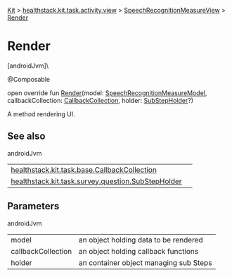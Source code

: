 
[Kit](../../../kit.html) > [healthstack.kit.task.activity.view](../index.html) > [SpeechRecognitionMeasureView](index.html) > [Render](-render.html)



# Render



[androidJvm]\




@Composable



open override fun [Render](-render.html)(model: [SpeechRecognitionMeasureModel](../../healthstack.kit.task.activity.model/-speech-recognition-measure-model/index.html), callbackCollection: [CallbackCollection](../../healthstack.kit.task.base/-callback-collection/index.html), holder: [SubStepHolder](../../healthstack.kit.task.survey.question/-sub-step-holder/index.html)?)



A method rendering UI.



## See also


androidJvm

| | |
|---|---|
| [healthstack.kit.task.base.CallbackCollection](../../healthstack.kit.task.base/-callback-collection/index.html) |  |
| [healthstack.kit.task.survey.question.SubStepHolder](../../healthstack.kit.task.survey.question/-sub-step-holder/index.html) |  |



## Parameters


androidJvm

| | |
|---|---|
| model | an object holding data to be rendered |
| callbackCollection | an object holding callback functions |
| holder | an container object managing sub Steps |




